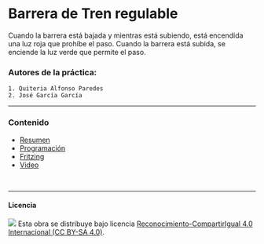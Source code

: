 # Barrera de Tren regulable

Cuando la barrera está bajada y mientras está subiendo, está encendida una luz roja que prohíbe el paso. Cuando la barrera está subida, se enciende la luz verde que permite el paso.

### Autores de la práctica:
    1. Quiteria Alfonso Paredes
    2. José García García

<hr>

### Contenido

- [Resumen](Resumen.pdf)
- [Programación](Programación.sb2)
- [Fritzing](Fritzing.fz)
- [Video](Video.mp4)


<br>


***

#### Licencia

<img src="http://i.creativecommons.org/l/by-sa/4.0/88x31.png" /> Esta obra se distribuye bajo licencia [Reconocimiento-CompartirIgual 4.0 Internacional (CC BY-SA 4.0)](https://creativecommons.org/licenses/by-sa/4.0/deed.es_ES).
